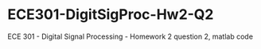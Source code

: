 # ECE301-DigitSigProc-Hw2-Q2
ECE 301 - Digital Signal Processing - Homework 2 question 2, matlab code
